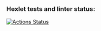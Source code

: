 ### Hexlet tests and linter status:
[![Actions Status](https://github.com/spikers-dev/python-project-lvl3/workflows/hexlet-check/badge.svg)](https://github.com/spikers-dev/python-project-lvl3/actions)